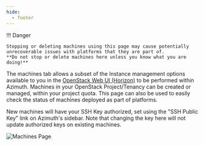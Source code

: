 ```yaml
---
hide:
  - footer
---
```


!!! Danger
    
    Stopping or deleting machines using this page may cause potentially unrecoverable issues with platforms that they are part of.
    **Do not stop or delete machines here unless you know what you are doing!**

The machines tab allows a subset of the Instance management options available to you in the [OpenStack Web UI (Horizon)](https://openstack.stfc.ac.uk/) to be performed within Azimuth. Machines in your OpenStack Project/Tenancy can be created or managed, within your project quota. This page can also be used to easily check the status of machines deployed as part of platforms.

New machines will have your SSH Key authorized, set using the "SSH Public Key" link on Azimuth's sidebar. Note that changing the key here will not update authorized keys on existing machines.

![Machines Page](../assets/images/machines.png)